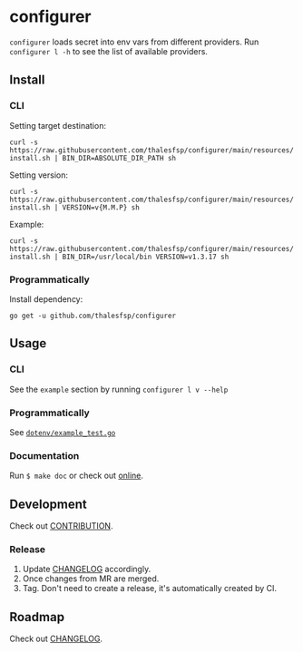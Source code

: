 # configurer

`configurer` loads secret into env vars from different providers. Run `configurer l -h` to see the list of available providers.

## Install

### CLI

Setting target destination:

`curl -s https://raw.githubusercontent.com/thalesfsp/configurer/main/resources/install.sh | BIN_DIR=ABSOLUTE_DIR_PATH sh`

Setting version:

`curl -s https://raw.githubusercontent.com/thalesfsp/configurer/main/resources/install.sh | VERSION=v{M.M.P} sh`

Example:

`curl -s https://raw.githubusercontent.com/thalesfsp/configurer/main/resources/install.sh | BIN_DIR=/usr/local/bin VERSION=v1.3.17 sh`

### Programmatically

Install dependency:

`go get -u github.com/thalesfsp/configurer`

## Usage

### CLI

See the `example` section by running `configurer l v --help` 

### Programmatically

See [`dotenv/example_test.go`](dotenv/example_test.go)

### Documentation

Run `$ make doc` or check out [online](https://pkg.go.dev/github.com/thalesfsp/configurer).

## Development

Check out [CONTRIBUTION](CONTRIBUTION.md).

### Release

1. Update [CHANGELOG](CHANGELOG.md) accordingly.
2. Once changes from MR are merged.
3. Tag. Don't need to create a release, it's automatically created by CI.

## Roadmap

Check out [CHANGELOG](CHANGELOG.md).
